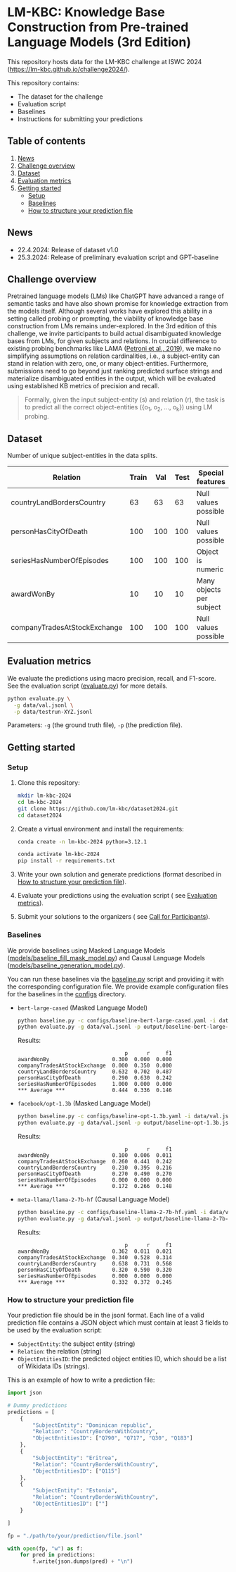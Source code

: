 # LM-KBC: Knowledge Base Construction from Pre-trained Language Models (3rd Edition)

This repository hosts data for the LM-KBC challenge at ISWC
2024 (https://lm-kbc.github.io/challenge2024/).

This repository contains:

- The dataset for the challenge
- Evaluation script
- Baselines
- Instructions for submitting your predictions

## Table of contents

1. [News](#news)
2. [Challenge overview](#challenge-overview)
3. [Dataset](#dataset)
4. [Evaluation metrics](#evaluation-metrics)
5. [Getting started](#getting-started)
    - [Setup](#setup)
    - [Baselines](#baselines)
    - [How to structure your prediction file](#how-to-structure-your-prediction-file)

## News

- 22.4.2024: Release of dataset v1.0
- 25.3.2024: Release of preliminary evaluation script and GPT-baseline

## Challenge overview

Pretrained language models (LMs) like ChatGPT have advanced a range of semantic
tasks and have also shown promise for
knowledge extraction from the models itself. Although several works have
explored this ability in a setting called
probing or prompting, the viability of knowledge base construction from LMs
remains under-explored. In the 3rd edition
of this challenge, we invite participants to build actual disambiguated
knowledge bases from LMs, for given subjects and
relations. In crucial difference to existing probing benchmarks like
LAMA ([Petroni et al., 2019](https://arxiv.org/pdf/1909.01066.pdf)), we make no
simplifying assumptions on relation
cardinalities, i.e., a subject-entity can stand in relation with zero, one, or
many object-entities. Furthermore,
submissions need to go beyond just ranking predicted surface strings and
materialize disambiguated entities in the
output, which will be evaluated using established KB metrics of precision and
recall.

> Formally, given the input subject-entity (s) and relation (r), the task is to
> predict all the correct
> object-entities ({o<sub>1</sub>, o<sub>2</sub>, ..., o<sub>k</sub>}) using LM
> probing.

## Dataset

Number of unique subject-entities in the data splits.

<table>
<thead>
    <tr>
        <th>Relation</th>
        <th>Train</th>
        <th>Val</th>
        <th>Test</th>
        <th>Special features</th>
    </tr>
</thead>
<tbody>
    <tr>
        <td>countryLandBordersCountry</td>
        <td>63</td>
        <td>63</td>
        <td>63</td>
        <td>Null values possible</td>
    </tr>
    <tr>
        <td>personHasCityOfDeath</td>
        <td>100</td>
        <td>100</td>
        <td>100</td>
        <td>Null values possible</td>
    </tr>
    <tr>
        <td>seriesHasNumberOfEpisodes</td>
        <td>100</td>
        <td>100</td>
        <td>100</td>
        <td>Object is numeric</td>
    </tr>
    <tr>
        <td>awardWonBy</td>
        <td>10</td>
        <td>10</td>
        <td>10</td>
        <td>Many objects per subject</td>
    </tr>
    <tr>
        <td>companyTradesAtStockExchange</td>
        <td>100</td>
        <td>100</td>
        <td>100</td>
        <td>Null values possible</td>
    </tr>
</tbody>
</table>

## Evaluation metrics

We evaluate the predictions using macro precision, recall, and F1-score.
See the evaluation script ([evaluate.py](evaluate.py)) for more details.

```bash
python evaluate.py \
  -g data/val.jsonl \
  -p data/testrun-XYZ.jsonl
```

Parameters: ``-g`` (the ground truth file), ``-p`` (the prediction file).

## Getting started

### Setup

1. Clone this repository:

    ```bash
    mkdir lm-kbc-2024
    cd lm-kbc-2024
    git clone https://github.com/lm-kbc/dataset2024.git
    cd dataset2024
    ```

2. Create a virtual environment and install the requirements:

    ```bash
    conda create -n lm-kbc-2024 python=3.12.1
    ```

    ```bash
    conda activate lm-kbc-2024
    pip install -r requirements.txt
    ```

3. Write your own solution and generate predictions (format described
   in [How to structure your prediction file](#how-to-structure-your-prediction-file)).
4. Evaluate your predictions using the evaluation script (
   see [Evaluation metrics](#evaluation-metrics)).
5. Submit your solutions to the organizers (
   see [Call for Participants](https://lm-kbc.github.io/challenge2024/#call-for-participants)).

### Baselines

We provide baselines using Masked Language
Models ([models/baseline_fill_mask_model.py](models/baseline_fill_mask_model.py))
and Causal Language
Models ([models/baseline_generation_model.py](models/baseline_generation_model.py)).

You can run these baselines via the [baseline.py](baseline.py) script and
providing it with the corresponding configuration file. We provide example
configuration files for the baselines in the [configs](configs) directory.

- `bert-large-cased` (Masked Language Model)
    ```bash
    python baseline.py -c configs/baseline-bert-large-cased.yaml -i data/val.jsonl
    python evaluate.py -g data/val.jsonl -p output/baseline-bert-large-cased.jsonl
    ```
  Results:
    ```text
                                      p      r     f1
    awardWonBy                    0.300  0.000  0.000
    companyTradesAtStockExchange  0.000  0.350  0.000
    countryLandBordersCountry     0.632  0.702  0.487
    personHasCityOfDeath          0.290  0.630  0.242
    seriesHasNumberOfEpisodes     1.000  0.000  0.000
    *** Average ***               0.444  0.336  0.146
    ```

- `facebook/opt-1.3b` (Masked Language Model)
    ```bash
    python baseline.py -c configs/baseline-opt-1.3b.yaml -i data/val.jsonl
    python evaluate.py -g data/val.jsonl -p output/baseline-opt-1.3b.jsonl
    ```
  Results:
    ```text
                                      p      r     f1
    awardWonBy                    0.100  0.006  0.011
    companyTradesAtStockExchange  0.260  0.441  0.242
    countryLandBordersCountry     0.230  0.395  0.216
    personHasCityOfDeath          0.270  0.490  0.270
    seriesHasNumberOfEpisodes     0.000  0.000  0.000
    *** Average ***               0.172  0.266  0.148
    ```

- `meta-llama/llama-2-7b-hf` (Causal Language Model)
    ```bash
    python baseline.py -c configs/baseline-llama-2-7b-hf.yaml -i data/val.jsonl
    python evaluate.py -g data/val.jsonl -p output/baseline-llama-2-7b-hf.jsonl
    ```
  Results:
    ```text
                                      p      r     f1
    awardWonBy                    0.362  0.011  0.021
    companyTradesAtStockExchange  0.340  0.528  0.314
    countryLandBordersCountry     0.638  0.731  0.568
    personHasCityOfDeath          0.320  0.590  0.320
    seriesHasNumberOfEpisodes     0.000  0.000  0.000
    *** Average ***               0.332  0.372  0.245
    ```

### How to structure your prediction file

Your prediction file should be in the jsonl format.
Each line of a valid prediction file contains a JSON object which must
contain at least 3 fields to be used by the evaluation script:

- ``SubjectEntity``: the subject entity (string)
- ``Relation``: the relation (string)
- ``ObjectEntitiesID``: the predicted object entities ID, which should be a list
  of Wikidata IDs (strings).

This is an example of how to write a prediction file:

```python
import json

# Dummy predictions
predictions = [
    {
        "SubjectEntity": "Dominican republic",
        "Relation": "CountryBordersWithCountry",
        "ObjectEntitiesID": ["Q790", "Q717", "Q30", "Q183"]
    },
    {
        "SubjectEntity": "Eritrea",
        "Relation": "CountryBordersWithCountry",
        "ObjectEntitiesID": ["Q115"]
    },
    {
        "SubjectEntity": "Estonia",
        "Relation": "CountryBordersWithCountry",
        "ObjectEntitiesID": [""]
    }

]

fp = "./path/to/your/prediction/file.jsonl"

with open(fp, "w") as f:
    for pred in predictions:
        f.write(json.dumps(pred) + "\n")
```
